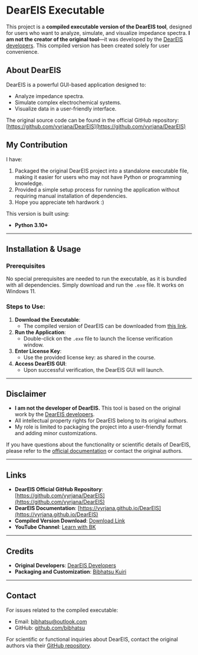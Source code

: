 # DearEIS Executable

This project is a **compiled executable version of the DearEIS tool**, designed for users who want to analyze, simulate, and visualize impedance spectra. **I am not the creator of the original tool**—it was developed by the [DearEIS developers](https://github.com/vyrjana/DearEIS). This compiled version has been created solely for user convenience.

## About DearEIS

DearEIS is a powerful GUI-based application designed to:
- Analyze impedance spectra.
- Simulate complex electrochemical systems.
- Visualize data in a user-friendly interface.

The original source code can be found in the official GitHub repository:
[https://github.com/vyrjana/DearEIS](https://github.com/vyrjana/DearEIS)

## My Contribution

I have:
1. Packaged the original DearEIS project into a standalone executable file, making it easier for users who may not have Python or programming knowledge.
2. Provided a simple setup process for running the application without requiring manual installation of dependencies.
3. Hope you appreciate teh hardwork :)

This version is built using:
- **Python 3.10+**

---

## Installation & Usage

### Prerequisites
No special prerequisites are needed to run the executable, as it is bundled with all dependencies. Simply download and run the `.exe` file. It works on Windows 11. 

### Steps to Use:
1. **Download the Executable**:
   - The compiled version of DearEIS can be downloaded from [this link](https://drive.google.com/file/d/1LlSJRixD5sztaXNMyjqZJEoaPU3SHe70/view).
2. **Run the Application**:
   - Double-click on the `.exe` file to launch the license verification window.
3. **Enter License Key**:
   - Use the provided license key: as shared in the course.
4. **Access DearEIS GUI**:
   - Upon successful verification, the DearEIS GUI will launch.

---



## Disclaimer

- **I am not the developer of DearEIS.** This tool is based on the original work by the [DearEIS developers](https://github.com/vyrjana/DearEIS).
- All intellectual property rights for DearEIS belong to its original authors.
- My role is limited to packaging the project into a user-friendly format and adding minor customizations.

If you have questions about the functionality or scientific details of DearEIS, please refer to the [official documentation](https://vyrjana.github.io/DearEIS) or contact the original authors.

---

## Links

- **DearEIS Official GitHub Repository**: [https://github.com/vyrjana/DearEIS](https://github.com/vyrjana/DearEIS)
- **DearEIS Documentation**: [https://vyrjana.github.io/DearEIS](https://vyrjana.github.io/DearEIS)
- **Compiled Version Download**: [Download Link](https://drive.google.com/file/d/1LlSJRixD5sztaXNMyjqZJEoaPU3SHe70/view?usp=sharing)
- **YouTube Channel**: [Learn with BK](https://www.youtube.com/@LearnwithBK)

---

## Credits

- **Original Developers**: [DearEIS Developers](https://github.com/vyrjana/DearEIS)
- **Packaging and Customization**: [Bibhatsu Kuiri](https://bio.link/bibhatsu)

---

## Contact

For issues related to the compiled executable:
- Email: bibhatsu@outlook.com
- GitHub: [github.com/bibhatsu](https://github.com/bibhatsu)

For scientific or functional inquiries about DearEIS, contact the original authors via their [GitHub repository](https://github.com/vyrjana/DearEIS/issues).
